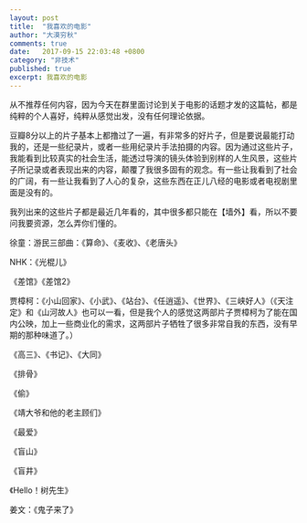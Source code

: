 ```yaml
---
layout: post
title:  "我喜欢的电影"
author: "大漠穷秋"
comments: true
date:   2017-09-15 22:03:48 +0800
category: "非技术"
published: true
excerpt: 我喜欢的电影
---
```

从不推荐任何内容，因为今天在群里面讨论到关于电影的话题才发的这篇帖，都是纯粹的个人喜好，纯粹从感觉出发，没有任何理论依据。

豆瓣8分以上的片子基本上都撸过了一遍，有非常多的好片子，但是要说最能打动我的，还是一些纪录片，或者一些用纪录片手法拍摄的内容。因为通过这些片子，我能看到比较真实的社会生活，能透过导演的镜头体验到别样的人生风景，这些片子所记录或者表现出来的内容，颠覆了我很多固有的观念。有一些让我看到了社会的广阔，有一些让我看到了人心的复杂，这些东西在正儿八经的电影或者电视剧里面是没有的。

我列出来的这些片子都是最近几年看的，其中很多都只能在【墙外】看，所以不要问我要资源，怎么弄你们懂的。

徐童：游民三部曲：《算命》、《麦收》、《老唐头》

NHK：《光棍儿》

《差馆》《差馆2》

贾樟柯：《小山回家》、《小武》、《站台》、《任逍遥》、《世界》、《三峡好人》（《天注定》和《山河故人》也可以一看，但是我个人的感觉这两部片子贾樟柯为了能在国内公映，加上一些商业化的需求，这两部片子牺牲了很多非常自我的东西，没有早期的那种味道了。）

《高三》、《书记》、《大同》

《排骨》

《偷》

《靖大爷和他的老主顾们》

《最爱》

《盲山》

《盲井》

《Hello！树先生》

姜文：《鬼子来了》


